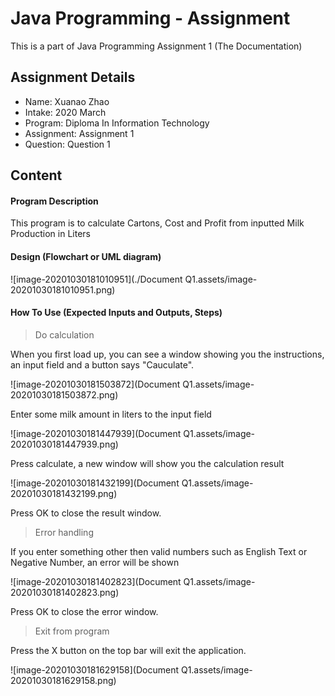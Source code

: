 # Java Programming - Assignment

This is a part of Java Programming Assignment 1 (The Documentation)

## Assignment Details

- Name: Xuanao Zhao
- Intake: 2020 March
- Program: Diploma In Information Technology
- Assignment: Assignment 1
- Question:  Question 1

## Content

#### Program Description

This program is to calculate Cartons, Cost and Profit from inputted Milk Production in Liters

#### Design (Flowchart or UML diagram)

![image-20201030181010951](./Document Q1.assets/image-20201030181010951.png)

#### How To Use (Expected Inputs  and Outputs, Steps)

> Do calculation

When you first load up, you can see a window showing you the instructions, an input field and a button says "Cauculate".

![image-20201030181503872](Document Q1.assets/image-20201030181503872.png)

Enter some milk amount in liters to the input field

![image-20201030181447939](Document Q1.assets/image-20201030181447939.png)

Press calculate, a new window will show you the calculation result

![image-20201030181432199](Document Q1.assets/image-20201030181432199.png)

Press OK to close the result window.

> Error handling

If you enter something other then valid numbers such as English Text or Negative Number, an error will be shown

![image-20201030181402823](Document Q1.assets/image-20201030181402823.png)

Press OK to close the error window.

> Exit from program

Press the X button on the top bar will exit the application. 

![image-20201030181629158](Document Q1.assets/image-20201030181629158.png)

